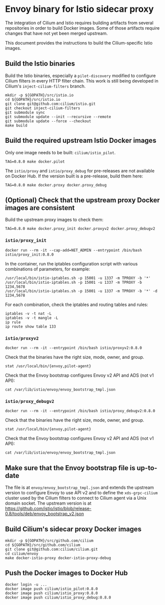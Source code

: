 # Envoy binary for Istio sidecar proxy

The integration of Cilium and Istio requires building artifacts from
several repositories in order to build Docker images.  Some of those
artifacts require changes that have not yet been merged upstream.

This document provides the instructions to build the Cilium-specific
Istio images.

## Build the Istio binaries

Build the Istio binaries, especially a `pilot-discovery` modified to
configure Cilium filters in every HTTP filter chain.  This work is
still being developed in Cilium's `inject-cilium-filters` branch.

    mkdir -p ${GOPATH}/src/istio.io
    cd ${GOPATH}/src/istio.io
    git clone git@github.com:cilium/istio.git
    git checkout inject-cilium-filters
    git submodule sync
    git submodule update --init --recursive --remote
    git submodule update --force --checkout
    make build

## Build the required upstream Istio Docker images

Only one image needs to be built: `cilium/istio_pilot`.

    TAG=0.8.0 make docker.pilot

The `istio/proxy` and `istio/proxy_debug` for pre-releases are not
available on Docker Hub. If the version built is a pre-release, build
them here:

    TAG=0.8.0 make docker.proxy docker.proxy_debug

## (Optional) Check that the upstream proxy Docker images are consistent

Build the upstream proxy images to check them:

    TAG=0.8.0 make docker.proxy_init docker.proxyv2 docker.proxy_debugv2

### `istio/proxy_init`

    docker run --rm -it --cap-add=NET_ADMIN --entrypoint /bin/bash istio/proxy_init:0.8.0

In the container, run the iptables configuration script with various
combinations of parameters, for example:

    /usr/local/bin/istio-iptables.sh -p 15001 -u 1337 -m TPROXY -b '*'
    /usr/local/bin/istio-iptables.sh -p 15001 -u 1337 -m TPROXY -b 1234,5678
    /usr/local/bin/istio-iptables.sh -p 15001 -u 1337 -m TPROXY -b '*' -d 1234,5678

For each combination, check the iptables and routing tables and rules:

    iptables -v -t nat -L
    iptables -v -t mangle -L
    ip rule
    ip route show table 133

### `istio/proxyv2`

    docker run --rm -it --entrypoint /bin/bash istio/proxyv2:0.8.0

Check that the binaries have the right size, mode, owner, and group.

    stat /usr/local/bin/{envoy,pilot-agent}

Check that the Envoy bootstrap configures Envoy v2 API and ADS (not v1 API):

    cat /var/lib/istio/envoy/envoy_bootstrap_tmpl.json

### `istio/proxy_debugv2`

    docker run --rm -it --entrypoint /bin/bash istio/proxy_debugv2:0.8.0

Check that the binaries have the right size, mode, owner, and group.

    stat /usr/local/bin/{envoy,pilot-agent}

Check that the Envoy bootstrap configures Envoy v2 API and ADS (not v1 API):

    cat /var/lib/istio/envoy/envoy_bootstrap_tmpl.json

## Make sure that the Envoy bootstrap file is up-to-date

The file is at `envoy/envoy_bootstrap_tmpl.json` and extends the
upstream version to configure Envoy to use API v2 and to define the
`xds-grpc-cilium` cluster used by the Cilium filters to connect to
Cilium agent via a Unix domain socket.  The upstream version is at
https://github.com/istio/istio/blob/release-0.8/tools/deb/envoy_bootstrap_v2.json

## Build Cilium's sidecar proxy Docker images

    mkdir -p ${GOPATH}/src/github.com/cilium
    cd ${GOPATH}/src/github.com/cilium
    git clone git@github.com:cilium/cilium.git
    cd cilium/envoy
    make docker-istio-proxy docker-istio-proxy-debug

## Push the Docker images to Docker Hub

    docker login -u ...
    docker image push cilium/istio_pilot:0.8.0
    docker image push cilium/istio_proxy:0.8.0
    docker image push cilium/istio_proxy_debug:0.8.0
